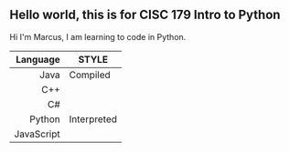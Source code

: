 ## Hello world, this is for CISC 179 Intro to Python

Hi I'm Marcus, I am learning to code in Python. 

| Language | STYLE |
|-----:|---------------|
|       Java| Compiled     |
|        C++|              |
|         C#|              |
|     Python|  Interpreted |
| JavaScript|              |


<!--
**mdothymes-source/mdothymes-source** is a ✨ _special_ ✨ repository because its `README.md` (this file) appears on your GitHub profile.

Here are some ideas to get you started:

- 🔭 I’m currently working on ...
- 🌱 I’m currently learning ...
- 👯 I’m looking to collaborate on ...
- 🤔 I’m looking for help with ...
- 💬 Ask me about ...
- 📫 How to reach me: ...
- 😄 Pronouns: ...
- ⚡ Fun fact: ...
-->
